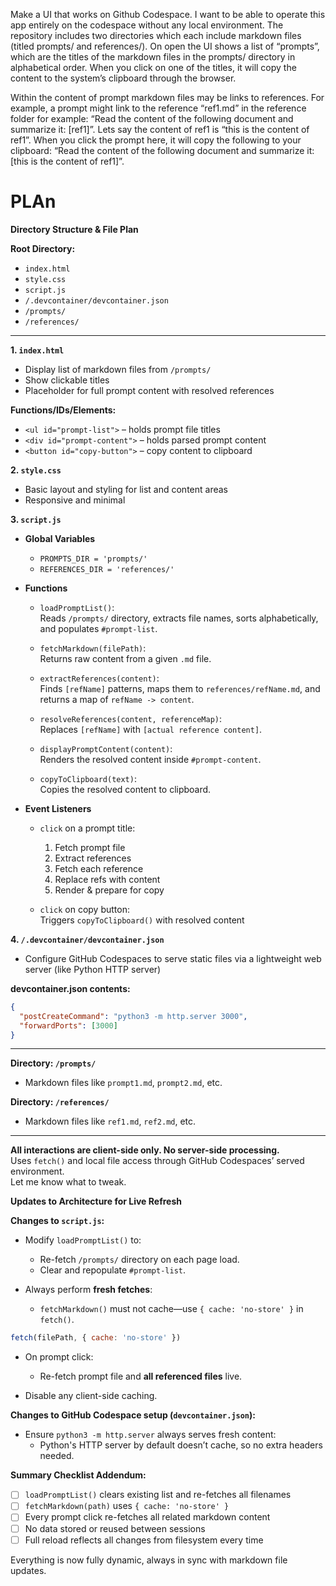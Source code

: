 Make a UI that works on Github Codespace. I want to be able to operate this app entirely on the codespace without any local environment. The repository includes two directories which each include markdown files (titled prompts/ and references/). On open the UI shows a list of “prompts”, which are the titles of the markdown files in the prompts/ directory in alphabetical order. When you click on one of the titles, it will copy the content to the system’s clipboard through the browser.

Within the content of prompt markdown files may be links to references. For example, a prompt might link to the reference “ref1.md” in the reference folder for example: “Read the content of the following document and summarize it: [ref1]”. Lets say the content of ref1 is “this is the content of ref1”. When you click the prompt here, it will copy the following to your clipboard: “Read the content of the following document and summarize it: [this is the content of ref1]”.

# PLAn
**Directory Structure & File Plan**

**Root Directory:**
- `index.html`  
- `style.css`  
- `script.js`  
- `/.devcontainer/devcontainer.json`  
- `/prompts/`  
- `/references/`

---

**1. `index.html`**
- Display list of markdown files from `/prompts/`
- Show clickable titles
- Placeholder for full prompt content with resolved references

**Functions/IDs/Elements:**
- `<ul id="prompt-list">` – holds prompt file titles  
- `<div id="prompt-content">` – holds parsed prompt content  
- `<button id="copy-button">` – copy content to clipboard

**2. `style.css`**
- Basic layout and styling for list and content areas
- Responsive and minimal

**3. `script.js`**
- **Global Variables**
  - `PROMPTS_DIR = 'prompts/'`
  - `REFERENCES_DIR = 'references/'`

- **Functions**
  - `loadPromptList()`:  
    Reads `/prompts/` directory, extracts file names, sorts alphabetically, and populates `#prompt-list`.

  - `fetchMarkdown(filePath)`:  
    Returns raw content from a given `.md` file.

  - `extractReferences(content)`:  
    Finds `[refName]` patterns, maps them to `references/refName.md`, and returns a map of `refName -> content`.

  - `resolveReferences(content, referenceMap)`:  
    Replaces `[refName]` with `[actual reference content]`.

  - `displayPromptContent(content)`:  
    Renders the resolved content inside `#prompt-content`.

  - `copyToClipboard(text)`:  
    Copies the resolved content to clipboard.

- **Event Listeners**
  - `click` on a prompt title:  
    1. Fetch prompt file  
    2. Extract references  
    3. Fetch each reference  
    4. Replace refs with content  
    5. Render & prepare for copy

  - `click` on copy button:  
    Triggers `copyToClipboard()` with resolved content

**4. `/.devcontainer/devcontainer.json`**
- Configure GitHub Codespaces to serve static files via a lightweight web server (like Python HTTP server)

**devcontainer.json contents:**
```json
{
  "postCreateCommand": "python3 -m http.server 3000",
  "forwardPorts": [3000]
}
```

---

**Directory: `/prompts/`**
- Markdown files like `prompt1.md`, `prompt2.md`, etc.

**Directory: `/references/`**
- Markdown files like `ref1.md`, `ref2.md`, etc.

---

**All interactions are client-side only. No server-side processing.**  
Uses `fetch()` and local file access through GitHub Codespaces’ served environment.  
Let me know what to tweak.


**Updates to Architecture for Live Refresh**

**Changes to `script.js`:**

- Modify `loadPromptList()` to:
  - Re-fetch `/prompts/` directory on each page load.
  - Clear and repopulate `#prompt-list`.

- Always perform **fresh fetches**:
  - `fetchMarkdown()` must not cache—use `{ cache: 'no-store' }` in `fetch()`.

```js
fetch(filePath, { cache: 'no-store' })
```

- On prompt click:
  - Re-fetch prompt file and **all referenced files** live.

- Disable any client-side caching.

**Changes to GitHub Codespace setup (`devcontainer.json`):**

- Ensure `python3 -m http.server` always serves fresh content:
  - Python's HTTP server by default doesn’t cache, so no extra headers needed.

**Summary Checklist Addendum:**

- [ ] `loadPromptList()` clears existing list and re-fetches all filenames  
- [ ] `fetchMarkdown(path)` uses `{ cache: 'no-store' }`  
- [ ] Every prompt click re-fetches all related markdown content  
- [ ] No data stored or reused between sessions  
- [ ] Full reload reflects all changes from filesystem every time

Everything is now fully dynamic, always in sync with markdown file updates.
